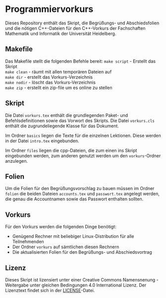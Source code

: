 Programmiervorkurs
==================

Dieses Repository enthält das Skript, die Begrüßungs- und Abschiedsfolien und
die nötigen C++-Dateien für den C++-Vorkurs der Fachschaften Mathematik und
Informatik der Universität Heidelberg.

Makefile
--------

Das Makefile stellt die folgenden Befehle bereit:
    `make script` - Erstellt das Skript  
    `make clean` - räumt mit allen temporären Dateien auf  
    `make dir` - erstellt das Vorkurs-Verzeichnis  
    `make nodir` - löscht das Vorkurs-Verzeichnis  
    `make zip` - erstellt ein zip-file um es online zu stellen  

Skript
------
Die Datei `vorkurs.tex` enthält die grundlegenden Paket- und
Befehlsdefinitionen sowie das Vorwort des Skripts. Die Datei `vorkurs.cls`
enthält die zugrundeliegende Klasse für das Dokument.

Im Ordner `basics` liegen die Texte für die einzelnen Lektionen. Diese werden
in der Datei `intro.tex` eingebunden.

Im Ordner `files` liegen die cpp-Dateien, die zum einen ins Skript eingebunden
werden, zum anderen genutzt werden um den `vorkurs`-Ordner anzulegen.

Folien
------
Um die Folien für den Begrüßungsvorschlag zu bauen müssen im Ordner `folien`
die beiden Dateien `accounts.tex` und `passwort.tex` angelegt werden, die genau
die Accountnamen sowie das Passwort enthalten sollten.

Vorkurs
-------
Für den Vorkurs werden die folgenden Dinge benötigt:
* Genügend Rechner mit beliebiger Linux-Distribution für alle Teilnehmenden
* Der Ordner `vorkurs` auf sämtlichen diesen Rechnern
* Die aktualisierten Folien für den Begrüßungs- und Abschiedsvortrag

Lizenz
------
Dieses Skript ist lizensiert unter einer Creative Commons
Namensnenung - Weitergabe unter gleichen Bedingungen 4.0 International
Lizenz. Der Lizenztext findet sich in der [LICENSE](https://github.com/FachschaftMathPhys/Programmiervorkurs/blob/master/LICENSE.md)-Datei.
